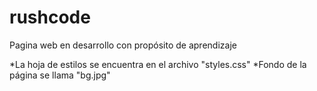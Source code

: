 # rushcode

Pagina web en desarrollo con propósito de aprendizaje

*La hoja de estilos se encuentra en el archivo "styles.css"
*Fondo de la página se llama "bg.jpg"
